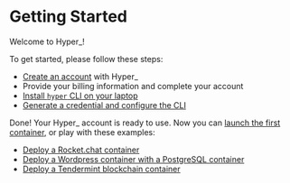 # Getting Started

Welcome to Hyper_!

To get started, please follow these steps:

- [Create an account](https://hyper.sh/signup/) with Hyper_
- Provide your billing information and complete your account
- [Install `hyper` CLI on your laptop](./install.d)
- [Generate a credential and configure the CLI](setup_credential.md)

Done! Your Hyper_ account is ready to use. Now you can [launch the first container](./launch_the_first_container.md), or play with these examples:

- [Deploy a Rocket.chat container](../Tutorial/rocket_chat.md)
- [Deploy a Wordpress container with a PostgreSQL container](../Tutorial/)
- [Deploy a Tendermint blockchain container](../Tutorial/)
